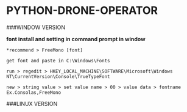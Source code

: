 # PYTHON-DRONE-OPERATOR

###WINDOW VERSION

**font install and setting in command prompt in window** 

    *recommend > FreeMono [font]

    get font and paste in C:\Windows\Fonts

    run > regedit > HKEY_LOCAL_MACHINE\SOFTWARE\Microsoft\Windows NT\CurrentVersion\Console\TrueTypeFont
    
    new > string value > set value name > 00 > value data > fontname Ex.Consolas,FreeMono
    
###LINUX VERSION
